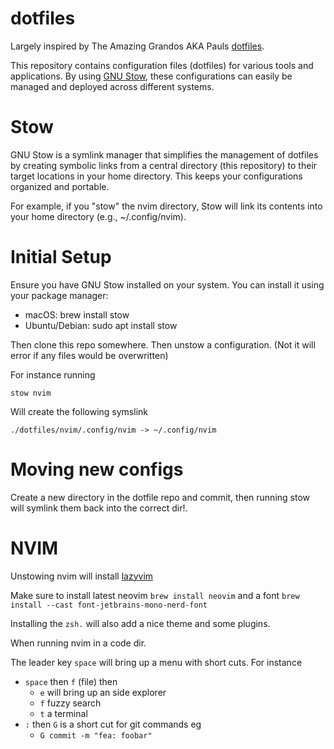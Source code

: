 # dotfiles

Largely inspired by The Amazing Grandos AKA Pauls [dotfiles](https://github.com/paul/dotfiles).

This repository contains configuration files (dotfiles) for various tools and applications. By using [GNU Stow](https://www.gnu.org/software/stow/), these configurations can easily be managed and deployed across different systems.

# Stow

GNU Stow is a symlink manager that simplifies the management of dotfiles by creating symbolic links from a central directory (this repository) to their target locations in your home directory. This keeps your configurations organized and portable.

For example, if you "stow" the nvim directory, Stow will link its contents into your home directory (e.g., ~/.config/nvim).

# Initial Setup

Ensure you have GNU Stow installed on your system. You can install it using your package manager:

- macOS: brew install stow
- Ubuntu/Debian: sudo apt install stow

Then clone this repo somewhere. Then unstow a configuration. (Not it will error if any files would be overwritten)

For instance running 

```shell
stow nvim
```

Will create the following symslink

```
./dotfiles/nvim/.config/nvim -> ~/.config/nvim
```

# Moving new configs 

Create a new directory in the dotfile repo and commit, then running stow will symlink them back into the correct dir!.


# NVIM

Unstowing nvim will install [lazyvim](https://www.lazyvim.org/)

Make sure to install latest neovim `brew install neovim` and a font `brew install --cast font-jetbrains-mono-nerd-font`

Installing the `zsh.` will also add a nice theme and some plugins.

When running nvim in a code dir. 

The leader key `space` will bring up a menu with short cuts. For instance 

- `space` then `f` (file) then
  - `e` will bring up an side explorer
  - `f` fuzzy search
  - `t` a terminal
- `:` then `G` is a short cut for git commands eg
  -  `G commit -m "fea: foobar"`

